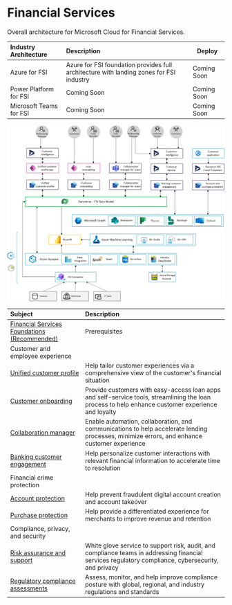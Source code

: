 # Financial Services

Overall architecture for Microsoft Cloud for Financial Services.

| Industry Architecture | Description | Deploy |
|:----------------------|:------------|--------|
| Azure for FSI | Azure for FSI foundation  provides full architecture with landing zones for FSI industry |Coming Soon
| Power Platform for FSI | Coming Soon | Coming Soon
| Microsoft Teams for FSI | Coming Soon | Coming Soon

![Financial Services Industry Reference Architecture](./docs/mc4f-reference-architecture.png)

| Subject | Description |
|:---------------------------|:------------|
| [Financial Services Foundations (Recommended)](./fsi/prereqs.md) | Prerequisites
| Customer and employee experience
| [Unified customer profile](./solutions/unifiedCustomerProfile) | Help tailor customer experiences via a comprehensive view of the customer's financial situation
| [Customer onboarding](./solutions/customerOnboarding/) | Provide customers with easy-access loan apps and self-service tools, streamlining the loan process to help enhance customer experience and loyalty
| [Collaboration manager](./solutions/collaborationManager) | Enable automation, collaboration, and communications to help accelerate lending processes, minimize errors, and enhance customer experience
| [Banking customer engagement](./solutions/bankingCustomerEngagement) | Help personalize customer interactions with relevant financial information to accelerate time to resolution
| Financial crime protection
| [Account protection](./solutions/accountProtection) | Help prevent fraudulent digital account creation and account takeover
| [Purchase protection](./solutions/purchaseProtection) | Help provide a differentiated experience for merchants to improve revenue and retention
| Compliance, privacy, and security
| [Risk assurance and support](./solutions/riskAssurance) | White glove service to support risk, audit, and compliance teams in addressing financial services regulatory compliance, cybersecurity, and privacy
| [Regulatory compliance assessments](./solutions/complianceAssessments) | Assess, monitor, and help improve compliance posture with global, regional, and industry regulations and standards
